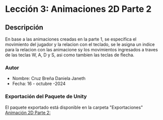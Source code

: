 
# Lección 3: Animaciones 2D Parte 2

## Descripción
En base a las animaciones creadas en la parte 1, se especifica el movimiento del jugador y la relacion con el teclado, se le asigna un indice para la relacion con las animacione sy los movimientos ingresados a traves de las teclas W, A, D y S, asi como tambien las teclas de flecha.

### Autor
- Nombre: Cruz Breña Daniela Janeth
- Fecha: 16 - octubre -2024

### Exportación del Paquete de Unity
El paquete exportado está disponible en la carpeta "Exportaciones"
  [Animación 2D Parte 2:](Exportaciones/Prototipo03_CBDJ.unitypackage)



